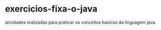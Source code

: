 # exercicios-fixa-o-java
atividades realizadas para praticar os conceitos basicos da linguagem java.
